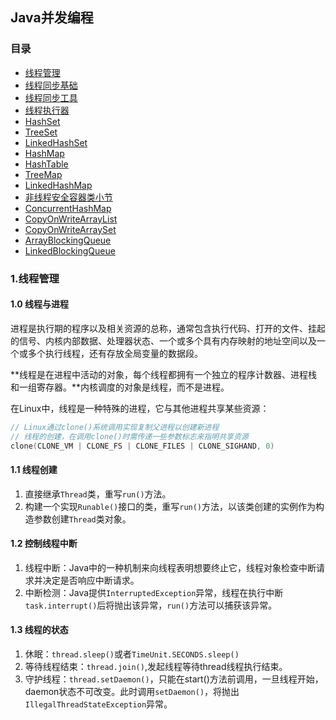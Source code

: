 ## Java并发编程

### 目录
* [线程管理](./Java并发编程.md#JC.01)
* [线程同步基础](./Java并发编程.md#JC.02)
* [线程同步工具](./Java并发编程.md#JC.03)
* [线程执行器](./Java并发编程.md#JC.04)
* [HashSet](./Java并发编程.md#JC.05)
* [TreeSet](./Java并发编程.md#JC.06)
* [LinkedHashSet](./Java并发编程.md#JC.07)
* [HashMap](./Java并发编程.md#JC.08)
* [HashTable](./Java并发编程.md#JC.09)
* [TreeMap](./Java并发编程.md#JC.10)
* [LinkedHashMap](./Java并发编程.md#JC.11)
* [非线程安全容器类小节](./Java并发编程.md#JC.12)
* [ConcurrentHashMap](./Java并发编程.md#JC.13)
* [CopyOnWriteArrayList](./Java并发编程.md#JC.14)
* [CopyOnWriteArraySet](./Java并发编程.md#JC.15)
* [ArrayBlockingQueue](./Java并发编程.md#JC.16)
* [LinkedBlockingQueue](./Java并发编程.md#JC.17)

### <a name="JC.01">1.线程管理</a>
#### 1.0 线程与进程
进程是执行期的程序以及相关资源的总称，通常包含执行代码、打开的文件、挂起的信号、内核内部数据、处理器状态、一个或多个具有内存映射的地址空间以及一个或多个执行线程，还有存放全局变量的数据段。

**线程是在进程中活动的对象，每个线程都拥有一个独立的程序计数器、进程栈和一组寄存器。**内核调度的对象是线程，而不是进程。

在Linux中，线程是一种特殊的进程，它与其他进程共享某些资源：
```c
// Linux通过clone()系统调用实现复制父进程以创建新进程
// 线程的创建，在调用clone()时需传递一些参数标志来指明共享资源
clone(CLONE_VM | CLONE_FS | CLONE_FILES | CLONE_SIGHAND, 0)
```
#### 1.1 线程创建
1. 直接继承`Thread`类，重写`run()`方法。
2. 构建一个实现`Runable()`接口的类，重写`run()`方法，以该类创建的实例作为构造参数创建`Thread`类对象。
#### 1.2 控制线程中断
1. 线程中断：Java中的一种机制来向线程表明想要终止它，线程对象检查中断请求并决定是否响应中断请求。
2. 中断检测：Java提供`InterruptedException`异常，线程在执行中断`task.interrupt()`后将抛出该异常，`run()`方法可以捕获该异常。
#### 1.3 线程的状态
1. 休眠：`thread.sleep()`或者`TimeUnit.SECONDS.sleep()`
2. 等待线程结束：`thread.join()`,发起线程等待thread线程执行结束。
3. 守护线程：`thread.setDaemon()`，只能在start()方法前调用，一旦线程开始，daemon状态不可改变。此时调用`setDaemon()`，将抛出`IllegalThreadStateException`异常。
